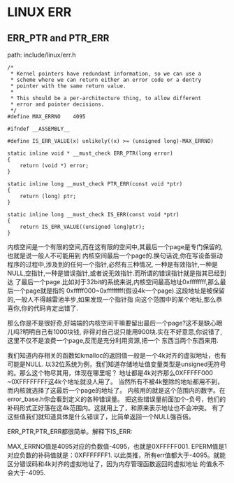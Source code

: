 LINUX ERR
========================================

ERR_PTR and PTR_ERR
----------------------------------------

path: include/linux/err.h
```
/*
 * Kernel pointers have redundant information, so we can use a
 * scheme where we can return either an error code or a dentry
 * pointer with the same return value.
 *
 * This should be a per-architecture thing, to allow different
 * error and pointer decisions.
 */
#define MAX_ERRNO    4095

#ifndef __ASSEMBLY__

#define IS_ERR_VALUE(x) unlikely((x) >= (unsigned long)-MAX_ERRNO)

static inline void * __must_check ERR_PTR(long error)
{
    return (void *) error;
}

static inline long __must_check PTR_ERR(const void *ptr)
{
    return (long) ptr;
}

static inline long __must_check IS_ERR(const void *ptr)
{
    return IS_ERR_VALUE((unsigned long)ptr);
}
```

内核空间是一个有限的空间,而在这有限的空间中,其最后一个page是专门保留的,也就是说一般人不可能用到
内核空间最后一个page的.换句话说,你在写设备驱动程序的过程中,涉及到的任何一个指针,必然有三种情况,
一种是有效指针,一种是NULL,空指针,一种是错误指针,或者说无效指针.而所谓的错误指针就是指其已经到达
了最后一个page.比如对于32bit的系统来说,内核空间最高地址0xffffffff,那么最后一个page就是指的
0xfffff000~0xffffffff(假设4k一个page).这段地址是被保留的,一般人不得越雷池半步,如果发现一个指针指
向这个范围中的某个地址,那么恭喜你,你的代码肯定出错了.

那么你是不是很好奇,好端端的内核空间干嘛要留出最后一个page?这不是缺心眼儿吗?明明自己有1000块钱,
非得对自己说只能用900块.实在不好意思,你说错了,这里不仅不是浪费一个page,反而是充分利用资源,把一个
东西当两个东西来用.

我们知道内存相关的函数如kmalloc的返回值一般是一个4k对齐的虚拟地址，也有可能是NULL.
以32位系统为例，我们知道存储地址值变量类型是unsigned无符号的。那么这个物尽其用，体现在哪里呢？
地址都是4k对齐那么0XFFFFF000 ~0XFFFFFFFF这4k个地址就没人用了。
当然所有不被4k整除的地址都用不到，而内核就选择了这最后一个page的地址了。
内核用的就是这个范围内的数字。在error_base.h你会看到定义的各种错误量。
把这些错误量前面加个-负号，他们的补码形式正好落在这4k范围内。这就用上了，和原来表示地址也不会冲突。
有了这些值我们就知道具体是什么错误了，比简单返回一个NULL强百倍。

ERR_PTR,PTR_ERR都很简单。解释下IS_ERR:

MAX_ERRNO值是4095对应的负数值-4095，也就是0XFFFFF001.
EPERM值是1对应负数的补码值就是：0XFFFFFFF1.
以此类推，所有err值都大于-4095。就能区分错误码和4k对齐的虚拟地址了，因为内存管理函数返回的虚拟地址
的值永不会大于-4095.
